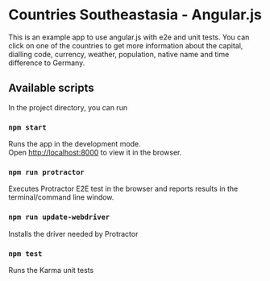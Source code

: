 # Countries Southeastasia - Angular.js

This is an example app to use angular.js with e2e and unit tests.
You can click on one of the countries to get more information about the capital, dialling code, currency, weather, population, native name and time difference to Germany.

## Available scripts

In the project directory, you can run

### `npm start`

Runs the app in the development mode.<br>
Open [http://localhost:8000](http://localhost:8000) to view it in the browser.

### `npm run protractor`

Executes Protractor E2E test in the browser and reports results in the terminal/command line window. 

### `npm run update-webdriver`

Installs the driver needed by Protractor

### `npm test`

Runs the Karma unit tests
